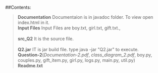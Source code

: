 ##Contents:
><b>Documentation</b> Documentaion is in javadoc folder.  To view open index.html in it.
><br><b>Input Files</b> Input Files are boy.txt, girl.txt, gift.txt.,<br>
><br><b>src_Q2</b> It is the source file.</br>
><br><b>Q2.jar</b> IT is jar build file. type   java -jar "Q2.jar"    to execute.</br>
><b>Question-2</b>(<i>Documentation-2.pdf</i>, <i>class_diagram_2.pdf</i>, boy.py, couples.py, gift_item.py, girl.py, logs.py, main.py, util.py)</br>
><b>Readme.txt</b></br>

